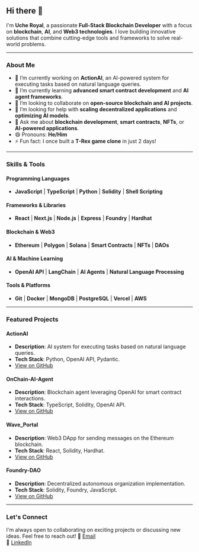 ## Hi there 👋

<!--
**codebasebo/codebasebo** is a ✨ _special_ ✨ repository because its `README.md` (this file) appears on your GitHub profile.
-->

I'm **Uche Royal**, a passionate **Full-Stack Blockchain Developer** with a focus on **blockchain**, **AI**, and **Web3 technologies**. I love building innovative solutions that combine cutting-edge tools and frameworks to solve real-world problems.

---

### **About Me**
- 🔭 I’m currently working on **ActionAI**, an AI-powered system for executing tasks based on natural language queries.
- 🌱 I’m currently learning **advanced smart contract development** and **AI agent frameworks**.
- 👯 I’m looking to collaborate on **open-source blockchain and AI projects**.
- 🤔 I’m looking for help with **scaling decentralized applications** and **optimizing AI models**.
- 💬 Ask me about **blockchain development**, **smart contracts**, **NFTs**, or **AI-powered applications**.
- 😄 Pronouns: **He/Him**  
- ⚡ Fun fact: I once built a **T-Rex game clone** in just 2 days!  

---

### **Skills & Tools**

#### **Programming Languages**
- **JavaScript** | **TypeScript** | **Python** | **Solidity** | **Shell Scripting**

#### **Frameworks & Libraries**
- **React** | **Next.js** | **Node.js** | **Express** | **Foundry** | **Hardhat**

#### **Blockchain & Web3**
- **Ethereum** | **Polygon** | **Solana** | **Smart Contracts** | **NFTs** | **DAOs**

#### **AI & Machine Learning**
- **OpenAI API** | **LangChain** | **AI Agents** | **Natural Language Processing**

#### **Tools & Platforms**
- **Git** | **Docker** | **MongoDB** | **PostgreSQL** | **Vercel** | **AWS**

---

### **Featured Projects**

#### **ActionAI**
- **Description**: AI system for executing tasks based on natural language queries.  
- **Tech Stack**: Python, OpenAI API, Pydantic.  
- [View on GitHub](https://github.com/codebasebo/Action-AI)

#### **OnChain-AI-Agent**
- **Description**: Blockchain agent leveraging OpenAI for smart contract interactions.  
- **Tech Stack**: TypeScript, Solidity, OpenAI API.  
- [View on GitHub](https://github.com/codebasebo/OnChain-AI-Agent)

#### **Wave_Portal**
- **Description**: Web3 DApp for sending messages on the Ethereum blockchain.  
- **Tech Stack**: React, Solidity, Hardhat.  
- [View on GitHub](https://github.com/codebasebo/Wave_Portal)

#### **Foundry-DAO**
- **Description**: Decentralized autonomous organization implementation.  
- **Tech Stack**: Solidity, Foundry, JavaScript.  
- [View on GitHub](https://github.com/codebasebo/Foundry-DAO)
- ----



### **Let's Connect**
I'm always open to collaborating on exciting projects or discussing new ideas. Feel free to reach out! 
📧 [Email](ucheroyal990@mail.com)    
💼 [LinkedIn](https://www.linkedin.com/in/uche-royal-876b2b226/)  


